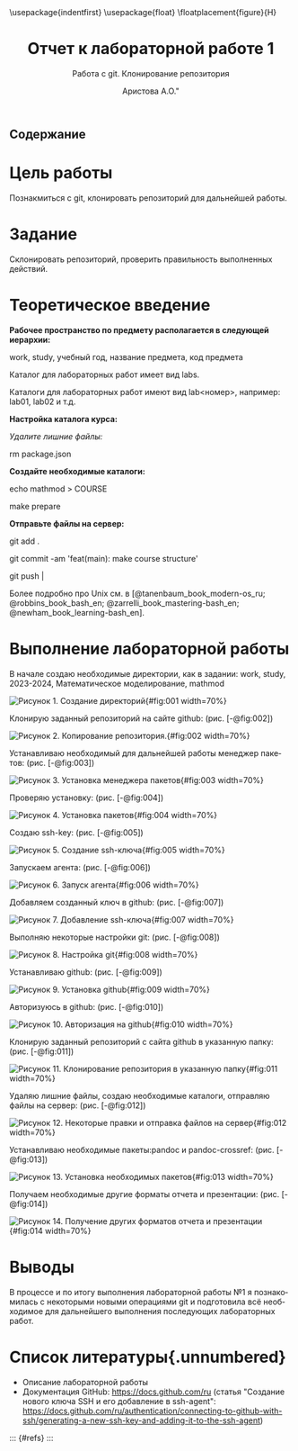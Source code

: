 ﻿---
## Front matter
title: "Отчет к лабораторной работе 1"
subtitle: "Работа с git. Клонирование репозитория"
author: Аристова А.О."

## Generic otions
lang: ru-RU
toc-title: "Содержание"

## Bibliography
bibliography: bib/cite.bib
csl: pandoc/csl/gost-r-7-0-5-2008-numeric.csl

## Pdf output format
toc: true # Table of contents
toc-depth: 2
lof: true # List of figures
lot: true # List of tables
fontsize: 12pt
linestretch: 1.5
papersize: a4
documentclass: scrreprt
## I18n polyglossia
polyglossia-lang:
  name: russian
  options:
	- spelling=modern
	- babelshorthands=true
polyglossia-otherlangs:
  name: english
## I18n babel
babel-lang: russian
babel-otherlangs: english
## Fonts
mainfont: PT Serif
romanfont: PT Serif
sansfont: PT Sans
monofont: PT Mono
mainfontoptions: Ligatures=TeX
romanfontoptions: Ligatures=TeX
sansfontoptions: Ligatures=TeX,Scale=MatchLowercase
monofontoptions: Scale=MatchLowercase,Scale=0.9
## Biblatex
biblatex: true
biblio-style: "gost-numeric"
biblatexoptions:
  - parentracker=true
  - backend=biber
  - hyperref=auto
  - language=auto
  - autolang=other*
  - citestyle=gost-numeric
## Pandoc-crossref LaTeX customization
figureTitle: "Рис."
tableTitle: "Таблица"
listingTitle: "Листинг"
lofTitle: "Список иллюстраций"
lotTitle: "Список таблиц"
lolTitle: "Листинги"
## Misc options
indent: true
header-includes:
  - \usepackage{indentfirst}
  - \usepackage{float} # keep figures where there are in the text
  - \floatplacement{figure}{H} # keep figures where there are in the text
---

# Цель работы

Познакмиться с git, клонировать репозиторий для дальнейшей работы.

# Задание

Склонировать репозиторий, проверить правильность выполненных действий.

# Теоретическое введение

**Рабочее пространство по предмету располагается в следующей иерархии:**

work, study, учебный год, название предмета, код предмета

Каталог для лабораторных работ имеет вид labs.

Каталоги для лабораторных работ имеют вид lab<номер>, например: lab01, lab02 и т.д.

**Настройка каталога курса:**

*Удалите лишние файлы:*

rm package.json

**Создайте необходимые каталоги:**

echo mathmod > COURSE

make prepare

**Отправьте файлы на сервер:**

git add .

git commit -am 'feat(main): make course structure'

git push
                                                                             |

Более подробно про Unix см. в [@tanenbaum_book_modern-os_ru; @robbins_book_bash_en; @zarrelli_book_mastering-bash_en; @newham_book_learning-bash_en].

# Выполнение лабораторной работы

В начале создаю необходимые директории, как в задании: work, study, 2023-2024, Математическое моделирование, mathmod

![Рисунок 1. Создание директорий](image/image1.jpg){#fig:001 width=70%}

Клонирую заданный репозиторий на сайте github: (рис. [-@fig:002])

![Рисунок 2. Копирование репозитория.](image/image2.jpg){#fig:002 width=70%}

Устанавливаю необходимый для дальнейшей работы менеджер пакетов: (рис. [-@fig:003])

![Рисунок 3. Установка менеджера пакетов ](image/image3.jpg){#fig:003 width=70%}

Проверяю установку: (рис. [-@fig:004])

![Рисунок 4. Установка пакетов](image/image4.jpg){#fig:004 width=70%}


Создаю ssh-key: (рис. [-@fig:005])

![Рисунок 5. Создание ssh-ключа](image/image5.jpg){#fig:005 width=70%}


Запускаем агента: (рис. [-@fig:006])

![Рисунок 6. Запуск агента](image/image6.jpg){#fig:006 width=70%}

Добавляем созданный ключ в github: (рис. [-@fig:007])

![ Рисунок 7. Добавление ssh-ключа](image/image7.jpg){#fig:007 width=70%}


Выполняю некоторые настройки git: (рис. [-@fig:008])

![ Рисунок 8. Настройка git](image/image8.jpg){#fig:008 width=70%}


Устанавливаю github: (рис. [-@fig:009])

![Рисунок 9. Установка github](image/image9.jpg){#fig:009 width=70%}


Авторизуюсь в github: (рис. [-@fig:010])

![Рисунок 10. Авторизация на github](image/image10.jpg){#fig:010 width=70%}


Клонирую заданный репозиторий с сайта github в указанную папку: (рис. [-@fig:011])

![Рисунок 11. Клонирование репозитория в указанную папку](image/image11.jpg){#fig:011 width=70%}


Удаляю лишние файлы, создаю необходимые каталоги, отправляю файлы на сервер: (рис. [-@fig:012])

![Рисунок 12. Некоторые правки и отправка файлов на сервер](image/image13.jpg){#fig:012 width=70%}


Устанавливаю необходимые пакеты:pandoc и pandoc-crossref: (рис. [-@fig:013])

![Рисунок 13. Установка необходимых пакетов](image/image14.jpg){#fig:013 width=70%}


Получаем необходимые другие форматы отчета и презентации: (рис. [-@fig:014])

![Рисунок 14. Получение других форматов отчета и презентации](image/image15.jpg){#fig:014 width=70%}

# Выводы

В процессе и по итогу выполнения лабораторной работы №1 я познакомилась с некоторыми новыми операциями git и подготовила всё необходимое для дальнейшего выполнения последующих лабораторных работ.

# Список литературы{.unnumbered}

- Описание лабораторной работы 
- Документация GitHub: https://docs.github.com/ru (статья "Создание нового ключа SSH и его добавление в ssh-agent": https://docs.github.com/ru/authentication/connecting-to-github-with-ssh/generating-a-new-ssh-key-and-adding-it-to-the-ssh-agent)

::: {#refs}
:::
